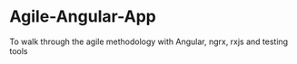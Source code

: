 # Agile-Angular-App
To walk through the agile methodology with Angular, ngrx, rxjs and testing tools
